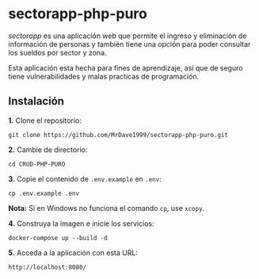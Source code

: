 # sectorapp-php-puro
*sectorapp* es una aplicación web que permite el ingreso y eliminación de información de personas y también tiene una opción para poder consultar los sueldos por sector y zona.

Esta aplicación esta hecha para fines de aprendizaje, así que de seguro tiene vulnerabilidades y malas practicas de programación.

## Instalación

**1.** Clone el repositorio:
```
git clone https://github.com/MrDave1999/sectorapp-php-puro.git
```
**2.** Cambie de directorio:
```
cd CRUD-PHP-PURO
```
**3.** Copie el contenido de `.env.example` en `.env`:
```
cp .env.example .env
```
**Nota:** Si en Windows no funciona el comando `cp`, use `xcopy`.

**4.** Construya la imagen e inicie los servicios:
```
docker-compose up --build -d
```
**5.** Acceda a la aplicación con esta URL:
```
http://localhost:8080/
```